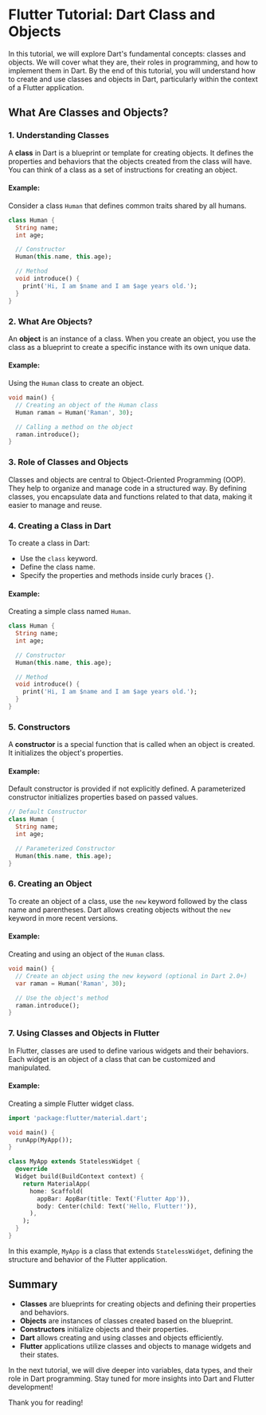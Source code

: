 # Flutter Tutorial: Dart Class and Objects

In this tutorial, we will explore Dart's fundamental concepts: classes and objects. We will cover what they are, their roles in programming, and how to implement them in Dart. By the end of this tutorial, you will understand how to create and use classes and objects in Dart, particularly within the context of a Flutter application.

## What Are Classes and Objects?

### 1. **Understanding Classes**

A **class** in Dart is a blueprint or template for creating objects. It defines the properties and behaviors that the objects created from the class will have. You can think of a class as a set of instructions for creating an object.

#### Example:

Consider a class `Human` that defines common traits shared by all humans.

```dart
class Human {
  String name;
  int age;

  // Constructor
  Human(this.name, this.age);

  // Method
  void introduce() {
    print('Hi, I am $name and I am $age years old.');
  }
}
```

### 2. **What Are Objects?**

An **object** is an instance of a class. When you create an object, you use the class as a blueprint to create a specific instance with its own unique data.

#### Example:

Using the `Human` class to create an object.

```dart
void main() {
  // Creating an object of the Human class
  Human raman = Human('Raman', 30);

  // Calling a method on the object
  raman.introduce();
}
```

### 3. **Role of Classes and Objects**

Classes and objects are central to Object-Oriented Programming (OOP). They help to organize and manage code in a structured way. By defining classes, you encapsulate data and functions related to that data, making it easier to manage and reuse.

### 4. **Creating a Class in Dart**

To create a class in Dart:

- Use the `class` keyword.
- Define the class name.
- Specify the properties and methods inside curly braces `{}`.

#### Example:

Creating a simple class named `Human`.

```dart
class Human {
  String name;
  int age;

  // Constructor
  Human(this.name, this.age);

  // Method
  void introduce() {
    print('Hi, I am $name and I am $age years old.');
  }
}
```

### 5. **Constructors**

A **constructor** is a special function that is called when an object is created. It initializes the object's properties.

#### Example:

Default constructor is provided if not explicitly defined. A parameterized constructor initializes properties based on passed values.

```dart
// Default Constructor
class Human {
  String name;
  int age;

  // Parameterized Constructor
  Human(this.name, this.age);
}
```

### 6. **Creating an Object**

To create an object of a class, use the `new` keyword followed by the class name and parentheses. Dart allows creating objects without the `new` keyword in more recent versions.

#### Example:

Creating and using an object of the `Human` class.

```dart
void main() {
  // Create an object using the new keyword (optional in Dart 2.0+)
  var raman = Human('Raman', 30);

  // Use the object's method
  raman.introduce();
}
```

### 7. **Using Classes and Objects in Flutter**

In Flutter, classes are used to define various widgets and their behaviors. Each widget is an object of a class that can be customized and manipulated.

#### Example:

Creating a simple Flutter widget class.

```dart
import 'package:flutter/material.dart';

void main() {
  runApp(MyApp());
}

class MyApp extends StatelessWidget {
  @override
  Widget build(BuildContext context) {
    return MaterialApp(
      home: Scaffold(
        appBar: AppBar(title: Text('Flutter App')),
        body: Center(child: Text('Hello, Flutter!')),
      ),
    );
  }
}
```

In this example, `MyApp` is a class that extends `StatelessWidget`, defining the structure and behavior of the Flutter application.

## Summary

- **Classes** are blueprints for creating objects and defining their properties and behaviors.
- **Objects** are instances of classes created based on the blueprint.
- **Constructors** initialize objects and their properties.
- **Dart** allows creating and using classes and objects efficiently.
- **Flutter** applications utilize classes and objects to manage widgets and their states.

In the next tutorial, we will dive deeper into variables, data types, and their role in Dart programming. Stay tuned for more insights into Dart and Flutter development!

Thank you for reading!
